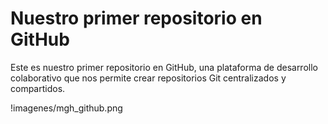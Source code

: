 # Nuestro primer repositorio en GitHub

Este es nuestro primer repositorio en GitHub, una plataforma de desarrollo colaborativo que nos permite crear repositorios Git centralizados y compartidos.

!imagenes/mgh_github.png
